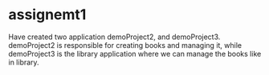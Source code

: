 # assignemt1
Have created two application demoProject2, and demoProject3.
demoProject2 is responsible for creating books and managing it, while demoProject3 is the library application where we can manage the books like in library.

